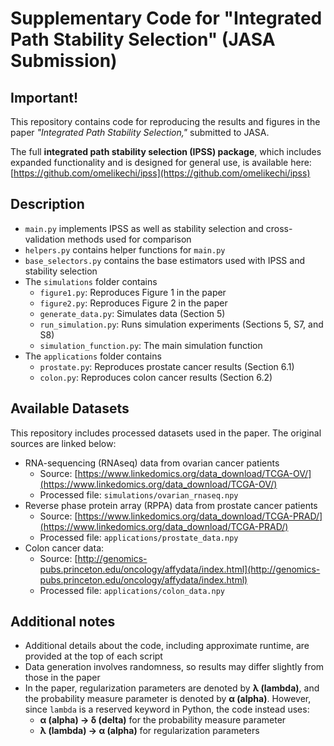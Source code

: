 # **Supplementary Code for "Integrated Path Stability Selection" (JASA Submission)**

## **Important!**  
This repository contains code for reproducing the results and figures in the paper *"Integrated Path Stability Selection,"* submitted to JASA.  

The full **integrated path stability selection (IPSS) package**, which includes expanded functionality and is designed for general use, is 
available here: [https://github.com/omelikechi/ipss](https://github.com/omelikechi/ipss)

## **Description**
- `main.py` implements IPSS as well as stability selection and cross-validation methods used for comparison 
- `helpers.py` contains helper functions for `main.py`
- `base_selectors.py` contains the base estimators used with IPSS and stability selection
- The `simulations` folder contains
	- `figure1.py`: Reproduces Figure 1 in the paper
	- `figure2.py`: Reproduces Figure 2 in the paper
	- `generate_data.py`: Simulates data (Section 5)
	- `run_simulation.py`: Runs simulation experiments (Sections 5, S7, and S8)
	- `simulation_function.py`: The main simulation function
- The `applications` folder contains
	- `prostate.py`: Reproduces prostate cancer results (Section 6.1)
	- `colon.py`: Reproduces colon cancer results (Section 6.2)

## **Available Datasets**
This repository includes processed datasets used in the paper. The original sources are linked below:
- RNA-sequencing (RNAseq) data from ovarian cancer patients
	- Source: [https://www.linkedomics.org/data_download/TCGA-OV/](https://www.linkedomics.org/data_download/TCGA-OV/)
	- Processed file: `simulations/ovarian_rnaseq.npy`
- Reverse phase protein array (RPPA) data from prostate cancer patients 
	- Source: [https://www.linkedomics.org/data_download/TCGA-PRAD/](https://www.linkedomics.org/data_download/TCGA-PRAD/) 
	- Processed file: `applications/prostate_data.npy`
- Colon cancer data:
	- Source: [http://genomics-pubs.princeton.edu/oncology/affydata/index.html](http://genomics-pubs.princeton.edu/oncology/affydata/index.html) 
	- Processed file: `applications/colon_data.npy`

## **Additional notes**
- Additional details about the code, including approximate runtime, are provided at the top of each script
- Data generation involves randomness, so results may differ slightly from those in the paper
- In the paper, regularization parameters are denoted by **λ (lambda)**, and the probability measure parameter is denoted by **α (alpha)**. However, since `lambda` is a reserved keyword in Python, the code instead uses:
  - **α (alpha) → δ (delta)** for the probability measure parameter 
  - **λ (lambda) → α (alpha)** for regularization parameters 




